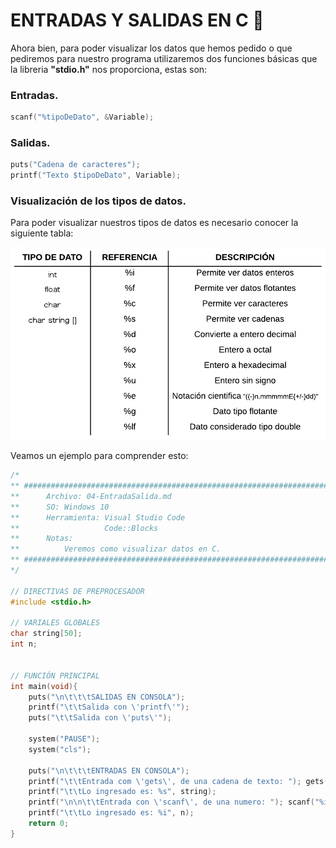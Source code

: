 # ENTRADAS Y SALIDAS EN C :croissant:
Ahora bien, para poder visualizar los datos que hemos pedido o que pediremos para nuestro programa utilizaremos dos funciones básicas que la libreria
<b>"stdio.h"</b> nos proporciona, estas son:

### Entradas.
```C
scanf("%tipoDeDato", &Variable);
```
### Salidas.
```C
puts("Cadena de caracteres");
printf("Texto $tipoDeDato", Variable);
```
### Visualización de los tipos de datos.
Para poder visualizar nuestros tipos de datos es necesario conocer la siguiente tabla:
<div>
    <img src="../../../IMGS/01 - C/01 - FUNDAMENTOS/01 - BLOQUE 1/VisualizarDatos.png">
</div>

Veamos un ejemplo para comprender esto:
```C
/*
** #########################################################################################
**      Archivo: 04-EntradaSalida.md
**      SO: Windows 10
**      Herramienta: Visual Studio Code
**                   Code::Blocks
**      Notas:
**          Veremos como visualizar datos en C.
** #########################################################################################
*/

// DIRECTIVAS DE PREPROCESADOR
#include <stdio.h>

// VARIALES GLOBALES
char string[50];
int n;


// FUNCIÓN PRINCIPAL
int main(void){
    puts("\n\t\t\tSALIDAS EN CONSOLA");
    printf("\t\tSalida con \'printf\'");
    puts("\t\tSalida con \'puts\'");

    system("PAUSE");
    system("cls");

    puts("\n\t\t\tENTRADAS EN CONSOLA");
    printf("\t\tEntrada com \'gets\', de una cadena de texto: "); gets(string);
    printf("\t\tLo ingresado es: %s", string);
    printf("\n\n\t\tEntrada con \'scanf\', de una numero: "); scanf("%i", &n);
    printf("\t\tLo ingresado es: %i", n);
    return 0;
}
```
